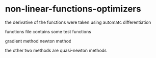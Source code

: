 # non-linear-functions-optimizers

the derivative of the functions were taken using automatc differentiation

functions file contains some test functions

gradient method
newton method

the other two methods are quasi-newton methods
